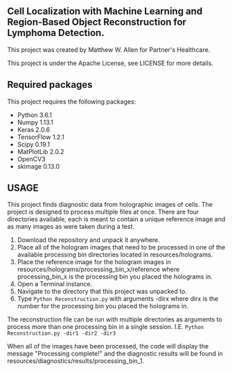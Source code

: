 ## Cell Localization with Machine Learning and Region-Based Object Reconstruction for Lymphoma Detection.

This project was created by Matthew W. Allen for Partner's Healthcare.

This project is under the Apache License, see LICENSE for more details.

## Required packages
This project requires the following packages:
- Python 3.6.1
- Numpy 1.13.1
- Keras 2.0.6
- TensorFlow 1.2.1
- Scipy 0.19.1
- MatPlotLib 2.0.2
- OpenCV3
- skimage 0.13.0


## USAGE
This project finds diagnostic data from holographic images of cells. The project is designed to process multiple files at once. There are four directories available, each is meant to contain a unique reference image and as many images as were taken during a test.

1. Download the repository and unpack it anywhere.
2. Place all of the hologram images that need to be processed in one of the available processing bin directories located in resources/holograms.
3. Place the reference image for the hologram images in resources/holograms/processing_bin_x/reference where processing_bin_x is the processing bin you placed the holograms in.
4. Open a Terminal instance.
5. Navigate to the directory that this project was unpacked to.
6. Type ```Python Reconstruction.py``` with arguments -dirx where dirx is the number for the processing bin you placed the holograms in.

The reconstruction file can be run with multiple directories as arguments to process more than one processing bin in a single session. I.E. ```Python Reconstruction.py -dir1 -dir2 -dir3```

When all of the images have been processed, the code will display the message "Processing complete!" and the diagnostic results will be found in resources/diagnostics/results/processing_bin_1.
